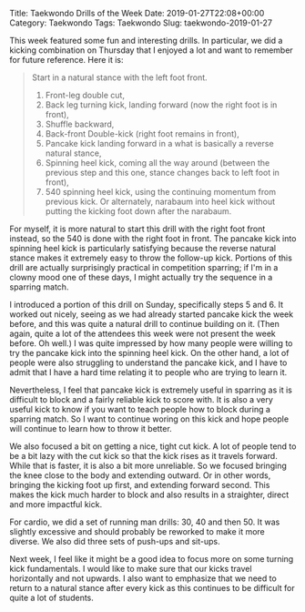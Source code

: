 Title: Taekwondo Drills of the Week
Date: 2019-01-27T22:08+00:00
Category: Taekwondo
Tags: Taekwondo
Slug: taekwondo-2019-01-27

This week featured some fun and interesting drills. In particular, we did a
kicking combination on Thursday that I enjoyed a lot and want to remember for
future reference. Here it is:

> Start in a natural stance with the left foot front.
>
> 1. Front-leg double cut,
> 2. Back leg turning kick, landing forward (now the right foot is in front),
> 3. Shuffle backward,
> 4. Back-front Double-kick (right foot remains in front),
> 5. Pancake kick landing forward in a what is basically a reverse natural
>    stance,
> 6. Spinning heel kick, coming all the way around (between the previous step
>    and this one, stance changes back to left foot in front),
> 7. 540 spinning heel kick, using the continuing momentum from previous kick.
>    Or alternately, narabaum into heel kick without putting the kicking foot
>    down after the narabaum.

For myself, it is more natural to start this drill with the right foot front
instead, so the 540 is done with the right foot in front. The pancake kick
into spinning heel kick is particularly satisfying because the reverse natural
stance makes it extremely easy to throw the follow-up kick. Portions of this
drill are actually surprisingly practical in competition sparring; if I'm in a
clowny mood one of these days, I might actually try the sequence in a sparring
match.

I introduced a portion of this drill on Sunday, specifically steps 5 and 6. It
worked out nicely, seeing as we had already started pancake kick the week
before, and this was quite a natural drill to continue building on it. (Then
again, quite a lot of the attendees this week were not present the week
before. Oh well.) I was quite impressed by how many people were willing to
try the pancake kick into the spinning heel kick. On the other hand, a lot of
people were also struggling to understand the pancake kick, and I have to
admit that I have a hard time relating it to people who are trying to learn
it.

Nevertheless, I feel that pancake kick is extremely useful in sparring as
it is difficult to block and a fairly reliable kick to score with. It is also
a very useful kick to know if you want to teach people how to block during a
sparring match. So I want to continue woring on this kick and hope people will
continue to learn how to throw it better.

We also focused a bit on getting a nice, tight cut kick. A lot of people tend
to be a bit lazy with the cut kick so that the kick rises as it travels
forward. While that is faster, it is also a bit more unreliable. So we focused
bringing the knee close to the body and extending outward. Or in other words,
bringing the kicking foot up first, and extending forward second. This makes
the kick much harder to block and also results in a straighter, direct and
more impactful kick.

For cardio, we did a set of running man drills: 30, 40 and then 50. It was
slightly excessive and should probably be reworked to make it more diverse. We
also did three sets of push-ups and sit-ups.

Next week, I feel like it might be a good idea to focus more on some turning
kick fundamentals. I would like to make sure that our kicks travel
horizontally and not upwards. I also want to emphasize that we need to return
to a natural stance after every kick as this continues to be difficult for
quite a lot of students.
